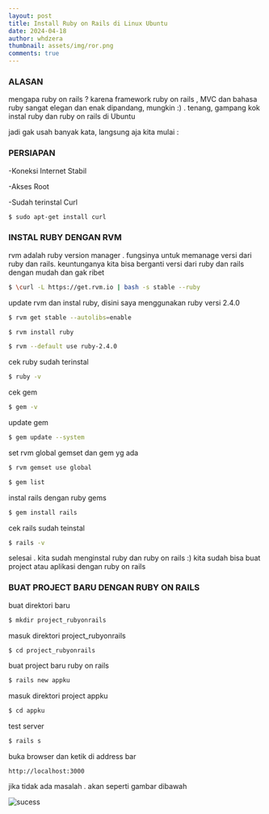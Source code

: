 ```yaml
---
layout: post
title: Install Ruby on Rails di Linux Ubuntu
date: 2024-04-18
author: whdzera
thumbnail: assets/img/ror.png
comments: true
---
```


### ALASAN
mengapa ruby on rails ?  karena framework ruby on rails , MVC dan bahasa ruby sangat elegan dan enak dipandang, mungkin :) . tenang, gampang kok instal ruby dan ruby on rails di Ubuntu 

jadi gak usah banyak kata, langsung aja kita mulai : 

### PERSIAPAN 
-Koneksi Internet Stabil 

-Akses Root 

-Sudah terinstal Curl 

```bash
$ sudo apt-get install curl
```


### INSTAL RUBY DENGAN RVM  
rvm adalah ruby version manager . fungsinya untuk memanage versi dari ruby dan rails. 
keuntunganya kita bisa berganti versi dari ruby dan rails dengan mudah dan gak ribet

```bash
$ \curl -L https://get.rvm.io | bash -s stable --ruby
```


update rvm dan instal ruby, disini saya menggunakan ruby versi 2.4.0 

```bash
$ rvm get stable --autolibs=enable
```  

```bash
$ rvm install ruby
```  

```bash
$ rvm --default use ruby-2.4.0
``` 


cek ruby sudah terinstal 

```bash
$ ruby -v
``` 


cek gem 

```bash
$ gem -v
``` 


update gem 

```bash
$ gem update --system
``` 


set rvm global gemset dan gem yg ada 

```bash
$ rvm gemset use global
``` 

```bash
$ gem list
``` 


instal rails dengan ruby gems 

```bash
$ gem install rails
``` 
    
cek rails sudah teinstal 

```bash
$ rails -v
``` 

selesai . kita sudah menginstal ruby dan ruby on rails :) 
kita sudah bisa buat project atau aplikasi dengan ruby on rails 



### BUAT PROJECT BARU DENGAN RUBY ON RAILS   

buat direktori baru 

```bash
$ mkdir project_rubyonrails
``` 


masuk direktori project_rubyonrails 

```bash
$ cd project_rubyonrails
``` 


buat project baru ruby on rails 

```bash
$ rails new appku
``` 


masuk direktori project appku 

```bash
$ cd appku
``` 


test server

```bash
$ rails s
``` 


buka browser dan ketik di address bar 

```http://localhost:3000``` 

jika tidak ada masalah . akan seperti gambar dibawah 


![sucess](https://s3.gifyu.com/images/eNjSzlZ8UOw.jpg)




